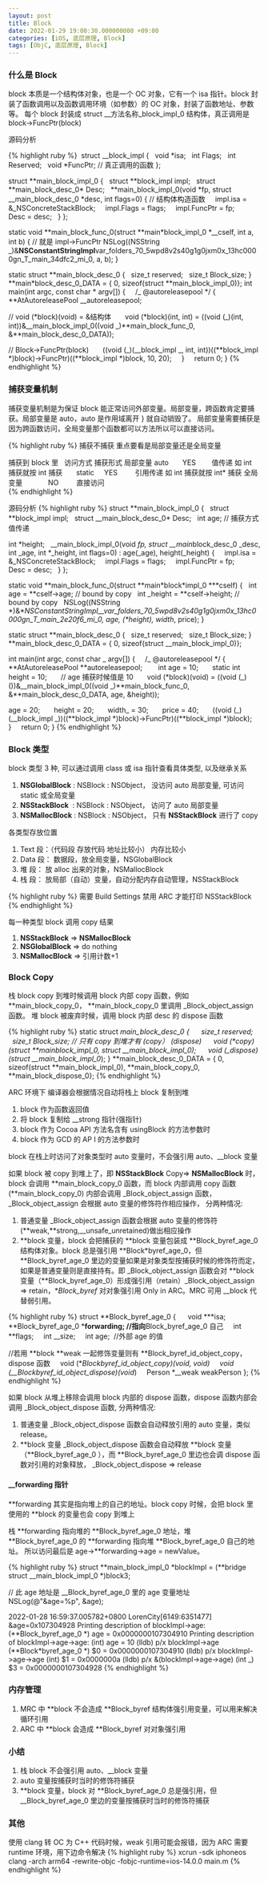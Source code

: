 ```yaml
---
layout: post
title: Block
date: 2022-01-29 19:00:30.000000000 +09:00
categories: [iOS, 底层原理, Block]
tags: [ObjC, 底层原理, Block]
---
```


### 什么是 Block

block 本质是一个结构体对象，也是一个 OC 对象，它有一个 isa 指针。block 封装了函数调用以及函数调用环境（如参数）的 OC 对象，封装了函数地址、参数等。
每个 block 封装成 struct \_\_方法名称\_block_impl_0 结构体，真正调用是 block->FuncPtr(block)

源码分析

{% highlight ruby %}
 struct \_\_block_impl {
  void *isa;
  int Flags;
  int Reserved;
  void *FuncPtr; // 真正调用的函数
};

struct **main_block_impl_0 {
  struct **block_impl impl;
  struct **main_block_desc_0\* Desc;
  **main_block_impl_0(void *fp, struct \_\_main_block_desc_0 *desc, int flags=0) { // 结构体构造函数
    impl.isa = &\_NSConcreteStackBlock;
    impl.Flags = flags;
    impl.FuncPtr = fp;
    Desc = desc;
  }
};

static void **main_block_func_0(struct **main*block_impl_0 *\_\_cself, int a, int b) { // 就是 impl->FuncPtr
NSLog((NSString \_)&**NSConstantStringImpl**var_folders_70_5wpd8v2s40g1g0jxm0x_13hc0000gn_T_main_34dfc2_mi_0, a, b);
}

static struct **main_block_desc_0 {
  size_t reserved;
  size_t Block_size;
} **main*block_desc_0_DATA = { 0, sizeof(struct \*\*main_block_impl_0)};
int main(int argc, const char * argv[]) {
    /\_ @autoreleasepool \*/ { \*\*AtAutoreleasePool \_\_autoreleasepool;

// void (*block)(void) = &结构体
      void (*block)(int, int) = ((void (_)(int, int))&\_\_main_block_impl_0((void _)**main_block_func_0, &**main_block_desc_0_DATA));

// Block->FuncPtr(block)
      ((void (_)(\_\_block_impl _, int, int))((**block_impl \*)block)->FuncPtr)((**block_impl \*)block, 10, 20);
    }
    return 0;
}
{% endhighlight %}

### 捕获变量机制

捕获变量机制是为保证 block 能正常访问外部变量。局部变量，跨函数肯定要捕获。局部变量是 auto，auto 是作用域离开 } 就自动销毁了。
局部变量需要捕获是因为跨函数访问，全局变量那个函数都可以方法所以可以直接访问。

{% highlight ruby %}
捕获不捕获 重点要看是局部变量还是全局变量

捕获到 block 里   访问方式 捕获形式
局部变量 auto       YES        值传递 如 int 捕获就按 int 捕获
      static     YES         引用传递 如 int 捕获就按 int\* 捕获
全局变量             NO         直接访问  
{% endhighlight %}

源码分析
{% highlight ruby %}
struct **main_block_impl_0 {
  struct **block_impl impl;
  struct \_\_main_block_desc_0\* Desc;
  int age; // 捕获方式 值传递

int *height;
  \_\_main_block_impl_0(void *fp, struct \_\_main*block_desc_0 \_desc, int \_age, int *\_height, int flags=0) : age(\_age), height(\_height) {
    impl.isa = &\_NSConcreteStackBlock;
    impl.Flags = flags;
    impl.FuncPtr = fp;
    Desc = desc;
  }
};

static void **main_block_func_0(struct **main\*block*impl_0 **\*cself) {
  int age = **cself->age; // bound by copy
  int \_height = **cself->height; // bound by copy
  NSLog((NSString \*)&**NSConstantStringImpl\_\_var_folders_70_5wpd8v2s40g1g0jxm0x_13hc0000gn_T_main_2e20f6_mi_0, age, (\*height), width*, price);
}

static struct **main_block_desc_0 {
  size_t reserved;
  size_t Block_size;
} **main_block_desc_0_DATA = { 0, sizeof(struct \_\_main_block_impl_0)};

int main(int argc, const char _ argv[]) {
    /_ @autoreleasepool */ { **AtAutoreleasePool **autoreleasepool; 
      int age = 10;
      static int height = 10;
      // age 捕获时候值是 10
      void (*block)(void) = ((void (_)())&\_\_main_block_impl_0((void _)**main_block_func_0, &**main_block_desc_0_DATA, age, &height));

age = 20;
      height = 20;
      width\_ = 30;
      price = 40;
      ((void (_)(\_\_block_impl _))((**block_impl \*)block)->FuncPtr)((**block_impl \*)block);
    }
    return 0;
}
{% endhighlight %}

### Block 类型

block 类型 3 种, 可以通过调用 class 或 isa 指针查看具体类型, 以及继承关系

1. **NSGlobalBlock** : NSBlock : NSObject， 没访问 auto 局部变量, 可访问 static 或全局变量
2. **NSStackBlock**  : NSBlock : NSObject， 访问了 auto 局部变量
3. **NSMallocBlock** : NSBlock : NSObject， 只有 **NSStackBlock** 进行了 copy

各类型存放位置

1. Text 段：（代码段 存放代码 地址比较小） 内存比较小
2. Data 段： 数据段，放全局变量，NSGlobalBlock
3. 堆 段： 放 alloc 出来的对象，NSMallocBlock
4. 栈 段： 放局部（自动）变量，自动分配内存自动管理，NSStackBlock

{% highlight ruby %}
需要 Build Settings 禁用 ARC 才能打印 NSStackBlock
{% endhighlight %}

每一种类型 block 调用 copy 结果

1. **NSStackBlock** => **NSMallocBlock**
2. **NSGlobalBlock** => do nothing
3. **NSMallocBlock** => 引用计数+1

### Block Copy

栈 block copy 到堆时候调用 block 内部 copy 函数，例如 **main_block_copy_0， **main_block_copy_0 里调用 \_Block_object_assign 函数。
堆 block 被废弃时候，调用 block 内部 desc 的 dispose 函数

{% highlight ruby %}
static struct **main_block_desc_0 {
     size_t reserved;
     size_t Block_size;
// 只有 copy 到堆才有 (*copy） (*dispose)
     void (\*copy)(struct **main*block_impl_0*, struct \_\_main_block_impl_0*);
     void (\_dispose)(struct \_\_main_block_impl_0*);
} **main_block_desc_0_DATA = { 0, sizeof(struct **main_block_impl_0), **main_block_copy_0, **main_block_dispose_0};
{% endhighlight %}

ARC 环境下 编译器会根据情况自动将栈上 block 复制到堆

1. block 作为函数返回值
2. 将 block 复制给 \_\_strong 指针(强指针)
3. block 作为 Cocoa API 方法名含有 usingBlock 的方法参数时
4. block 作为 GCD 的 AP I 的方法参数时

block 在栈上时访问了对象类型时 auto 变量时，不会强引用 auto、\_\_block 变量

如果 block 被 copy 到堆上了，即 **NSStackBlock** Copy=> **NSMallocBlock** 时，
block 会调用 **main_block_copy_0 函数，而 block 内部调用 copy 函数(**main_block_copy_0) 内部会调用 \_Block_object_assign 函数，\_Block_object_assign 会根据 auto 变量的修饰符作相应操作，
分两种情况:

1. 普通变量 \_Block_object_assign 函数会根据 auto 变量的修饰符(**weak,**strong,\_\_unsafe_unretained)做出相应操作
2. **block 变量，block 会把捕获的 **block 变量包装成 **Block_byref_age_0 结构体对象。block 总是强引用 **Block*byref_age_0，但 **Block_byref_age_0 里边的变量如果是对象类型按捕获时候的修饰符而定，如果是普通变量则是直接持有。即 \_Block_object_assign 函数会对 **block 变量（**Block_byref_age_0）形成强引用（retain）\_Block_object_assign => retain，**Block_byref* 对对象强引用 Only in ARC。MRC 可用 \_\_block 代替弱引用。

{% highlight ruby %}
struct **Block_byref_age_0 {
     void \***isa;
   **Block_byref_age_0 \***forwarding; //指向**Block_byref_age_0 自己
    int **flags;
    int \_\_size;
    int age;  //外部 age 的值

//若用 **block **weak 一起修饰变量则有 **Block_byref_id_object_copy，dispose 函数
    void (\***Block*byref_id_object_copy)(void*, void*)
    void (*\_\_Block*byref_id_object_dispose)(void*)
    Person \*\_\_weak weakPerson
};
{% endhighlight %}

如果 block 从堆上移除会调用 block 内部的 dispose 函数，dispose 函数内部会调用 \_Block_object_dispose 函数,
分两种情况:

1. 普通变量 \_Block_object_dispose 函数会自动释放引用的 auto 变量，类似 release。
2. **block 变量 \_Block_object_dispose 函数会自动释放 **block 变量（**Block_byref_age_0 ），而 **Block_byref_age_0 里边也会调 dispose 函数对引用的对象释放，
   \_Block_object_dispose => release

#### \_\_forwarding 指针

**forwarding 其实是指向堆上的自己的地址。block copy 时候，会把 block 里使用的 **block 的变量也会 copy 到堆上

栈 **forwarding 指向堆的 **Block_byref_age_0 地址，堆 **Block_byref_age_0 的 **forwarding 指向堆 **Block_byref_age_0 自己的地址。
所以访问最后是 age->**forwarding->age = newValue。

{% highlight ruby %}
struct **main_block_impl_0 \*blockImpl = (**bridge struct \_\_main_block_impl_0 \*)block3;

// 此 age 地址是 \_\_Block_byref_age_0 里的 age 变量地址
NSLog(@"&age=%p", &age);

2022-01-28 16:59:37.005782+0800 LorenCity[6149:6351477] &age=0x107304928
Printing description of blockImpl->age:
(**Block_byref_age_0 \*) age = 0x0000000107304910
Printing description of blockImpl->age->age:
(int) age = 10
(lldb) p/x blockImpl->age
(**Block*byref_age_0 *) $0 = 0x0000000107304910
(lldb) p/x blockImpl->age->age
(int) $1 = 0x0000000a
(lldb) p/x &(blockImpl->age->age)
(int \_) $3 = 0x0000000107304928
{% endhighlight %}

### 内存管理

1. MRC 中 **block 不会造成 **Block_byref 结构体强引用变量，可以用来解决循环引用
2. ARC 中 **block 会造成 **Block_byref 对对象强引用

### 小结

1. 栈 block 不会强引用 auto、\_\_block 变量
2. auto 变量按捕获时当时的修饰符捕获
3. **block 变量，block 对 **Block_byref_age_0 总是强引用，但 \_\_Block_byref_age_0 里边的变量按捕获时当时的修饰符捕获

### 其他

使用 clang 转 OC 为 C++ 代码时候，weak 引用可能会报错，因为 ARC 需要 runtime 环境，用下边命令解决
{% highlight ruby %}
xcrun -sdk iphoneos clang -arch arm64 -rewrite-objc -fobjc-runtime=ios-14.0.0 main.m
{% endhighlight %}
